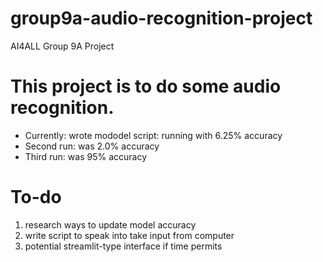 # group9a-audio-recognition-project
AI4ALL Group 9A Project

# This project is to do some audio recognition. 

<ul>
<li>Currently: wrote mododel script: running with 6.25% accuracy</li>
<li>Second run: was 2.0% accuracy </li>
<li>Third run: was 95% accuracy</li>
</ul>





# To-do 

<ol> 
  <li>research ways to update model accuracy</li>
  <li>write script to speak into take input from computer</li>
  <li>potential streamlit-type interface if time permits</li>
</ol>
